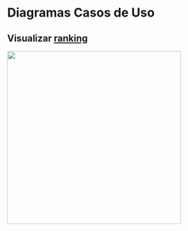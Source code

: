# Diagramas Casos de Uso

## Visualizar <a href="../../lexico/#ranking">ranking</a>
<div class="toolgrid">
	<div>
        <img height="400px" src="../imagens/visualizar_ranking.png"> 
    </div>
</div>